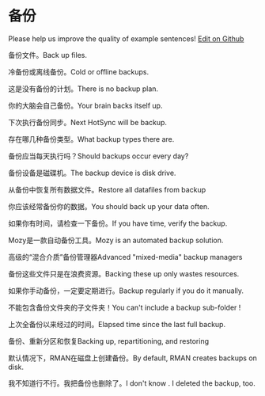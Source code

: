 # 备份

Please help us improve the quality of example sentences! [Edit on Github](https://github.com/jiyushe/jiyu-example-sentence-source/blob/main/chinese/beifen.md)

<p><span class="chinese">备份文件。</span><span class="english">Back up files.</span></p>

<p><span class="chinese">冷备份或离线备份。</span><span class="english">Cold or offline backups.</span></p>

<p><span class="chinese">这是没有备份的计划。</span><span class="english">There is no backup plan.</span></p>

<p><span class="chinese">你的大脑会自己备份。</span><span class="english">Your brain backs itself up.</span></p>

<p><span class="chinese">下次执行备份同步。</span><span class="english">Next HotSync will be backup.</span></p>

<p><span class="chinese">存在哪几种备份类型。</span><span class="english">What backup types there are.</span></p>

<p><span class="chinese">备份应当每天执行吗？</span><span class="english">Should backups occur every day?</span></p>

<p><span class="chinese">备份设备是磁碟机。</span><span class="english">The backup device is disk drive.</span></p>

<p><span class="chinese">从备份中恢复所有数据文件。</span><span class="english">Restore all datafiles from backup</span></p>

<p><span class="chinese">你应该经常备份你的数据。</span><span class="english">You should back up your data often.</span></p>

<p><span class="chinese">如果你有时间，请检查一下备份。</span><span class="english">If you have time, verify the backup.</span></p>

<p><span class="chinese">Mozy是一款自动备份工具。</span><span class="english">Mozy is an automated backup solution.</span></p>

<p><span class="chinese">高级的“混合介质”备份管理器</span><span class="english">Advanced "mixed-media" backup managers</span></p>

<p><span class="chinese">备份这些文件只是在浪费资源。</span><span class="english">Backing these up only wastes resources.</span></p>

<p><span class="chinese">如果你手动备份，一定要定期进行。</span><span class="english">Backup regularly if you do it manually.</span></p>

<p><span class="chinese">不能包含备份文件夹的子文件夹！</span><span class="english">You can't include a backup sub-folder !</span></p>

<p><span class="chinese">上次全备份以来经过的时间。</span><span class="english">Elapsed time since the last full backup.</span></p>

<p><span class="chinese">备份、重新分区和恢复</span><span class="english">Backing up, repartitioning, and restoring</span></p>

<p><span class="chinese">默认情况下，RMAN在磁盘上创建备份。</span><span class="english">By default, RMAN creates backups on disk.</span></p>

<p><span class="chinese">我不知道行不行。我把备份也删除了。</span><span class="english">I don't know . I deleted the backup, too.</span></p>

